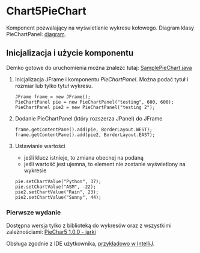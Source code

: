 # Chart5PieChart
Komponent pozwalający na wyświetlanie wykresu kołowego.
Diagram klasy PieChartPanel: [diagram](https://github.com/TK-Wensday-1115/Chart5PieChart/blob/master/misc/class_diagram.png).

## Inicjalizacja i użycie komponentu

Demko gotowe do uruchomienia można znaleźć tutaj: [SamplePieChart.java](https://github.com/TK-Wensday-1115/Chart5PieChart/blob/master/src/main/java/pl/edu/agh/piechart/SamplePieChart.java)

1. Inicjalizacja JFrame i komponentu *PieChartPanel*. Można podać tytuł i rozmiar lub tylko tytuł wykresu.
    ```
    JFrame frame = new JFrame();
    PieChartPanel pie = new PieChartPanel("testing", 600, 600);
    PieChartPanel pie2 = new PieChartPanel("testing 2");
    ```

2. Dodanie PieChartPanel (który rozszerza JPanel) do JFrame
    ```
    frame.getContentPane().add(pie, BorderLayout.WEST);
    frame.getContentPane().add(pie2, BorderLayout.EAST);
    ```

3. Ustawianie wartości
    - jeśli klucz istnieje, to zmiana obecnej na podaną
    - jeśli wartość jest ujemna, to element nie zostanie wyświetlony na wykresie
    ```
    pie.setChartValue("Python", 37);
    pie.setChartValue("ASM", -22);
    pie2.setChartValue("Rain", 23);
    pie2.setChartValue("Sunny", 44);
    ```

### Pierwsze wydanie

Dostępna wersja tylko z biblioteką do wykresów oraz z wszystkimi zależnościami: [PieChar5 1.0.0 - jarki](https://github.com/TK-Wensday-1115/Chart5PieChart/releases)

Obsługa zgodnie z IDE użytkownika, [przykładowo w IntelliJ](http://stackoverflow.com/a/7066035).
